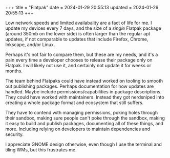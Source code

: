 +++
title = "Flatpak"
date = 2024-01-29 20:55:13
updated = 2024-01-29 20:55:13
+++

Low network speeds and limited availabality
are a fact of life for me.
I update my devices every 7 days,
and the size of a *single* Flatpak package
(around 350mb on the lower side)
is often larger than the regular apt updates,
if not comparable to updates that include
Firefox, Chrome, Inkscape, and/or Linux.

Perhaps it's not fair to compare them,
but these are my needs,
and it's a pain every time a developer
chooses to release their package only on Flatpak.
I will likely not use it,
and certainly not update it for weeks or months.

The team behind Flatpaks could have instead
worked on tooling to smooth out publishing packages.
Perhaps documentation for how updates are handled.
Maybe include permissions/capabilities in package descriptions.
They could have worked with maintainers.
Instead they got nerdsniped into creating a whole
package format and ecosystem that still suffers.

They have to contend with managing permissions,
poking holes through their sandbox,
making sure people can't poke through the sandbox,
making it easy to build and publish packages,
documenting all of these things, and more.
Including relying on developers
to maintain dependencies and security.

I appreciate GNOME design otherwise,
even though I use the terminal and tiling WMs,
but this frustrates me.
